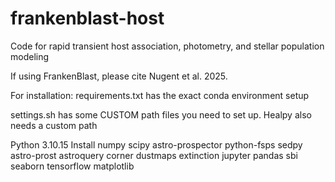 # frankenblast-host
Code for rapid transient host association, photometry, and stellar population modeling

If using FrankenBlast, please cite Nugent et al. 2025.

For installation: requirements.txt has the exact conda environment setup

settings.sh has some CUSTOM path files you need to set up. Healpy also needs a custom path

Python 3.10.15
Install
numpy
scipy
astro-prospector
python-fsps
sedpy
astro-prost
astroquery
corner
dustmaps
extinction
jupyter
pandas
sbi
seaborn
tensorflow
matplotlib
